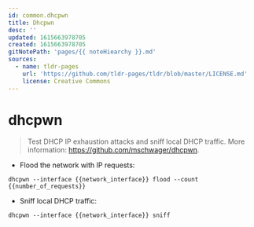 ```yaml
---
id: common.dhcpwn
title: Dhcpwn
desc: ''
updated: 1615663978705
created: 1615663978705
gitNotePath: 'pages/{{ noteHiearchy }}.md'
sources:
  - name: tldr-pages
    url: 'https://github.com/tldr-pages/tldr/blob/master/LICENSE.md'
    license: Creative Commons
---
```

# dhcpwn

> Test DHCP IP exhaustion attacks and sniff local DHCP traffic.
> More information: <https://github.com/mschwager/dhcpwn>.

- Flood the network with IP requests:

`dhcpwn --interface {{network_interface}} flood --count {{number_of_requests}}`

- Sniff local DHCP traffic:

`dhcpwn --interface {{network_interface}} sniff`

